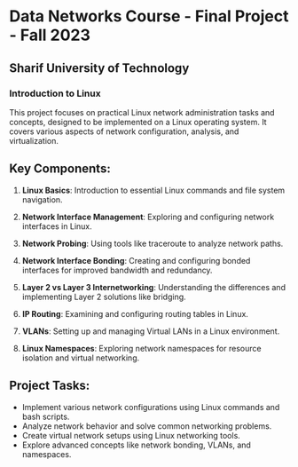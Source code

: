 # Data Networks Course - Final Project - Fall 2023
## Sharif University of Technology
### Introduction to Linux

This project focuses on practical Linux network administration tasks and concepts, designed to be implemented on a Linux operating system. It covers various aspects of network configuration, analysis, and virtualization.

## Key Components:

1. **Linux Basics**: Introduction to essential Linux commands and file system navigation.

2. **Network Interface Management**: Exploring and configuring network interfaces in Linux.

3. **Network Probing**: Using tools like traceroute to analyze network paths.

4. **Network Interface Bonding**: Creating and configuring bonded interfaces for improved bandwidth and redundancy.

5. **Layer 2 vs Layer 3 Internetworking**: Understanding the differences and implementing Layer 2 solutions like bridging.

6. **IP Routing**: Examining and configuring routing tables in Linux.

7. **VLANs**: Setting up and managing Virtual LANs in a Linux environment.

8. **Linux Namespaces**: Exploring network namespaces for resource isolation and virtual networking.

## Project Tasks:

- Implement various network configurations using Linux commands and bash scripts.
- Analyze network behavior and solve common networking problems.
- Create virtual network setups using Linux networking tools.
- Explore advanced concepts like network bonding, VLANs, and namespaces.

